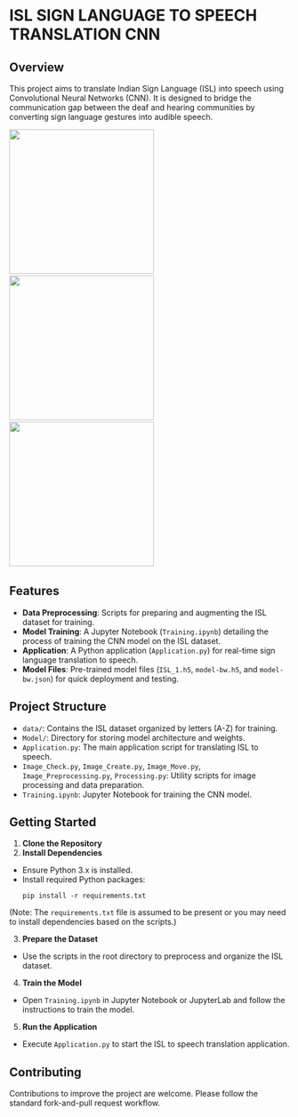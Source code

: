 # ISL SIGN LANGUAGE TO SPEECH TRANSLATION CNN

## Overview
This project aims to translate Indian Sign Language (ISL) into speech using Convolutional Neural Networks (CNN). It is designed to bridge the communication gap between the deaf and hearing communities by converting sign language gestures into audible speech.

<div>
<img src="https://github.com/granthgg/ISL-Sign-Language-to-Speech-Translation-CNN/assets/69439823/8c5ae02a-677d-402b-8292-91cb210680ae" width="260" height="260"/>&nbsp; 
<img src="https://github.com/granthgg/ISL-Sign-Language-to-Speech-Translation-CNN/assets/69439823/adb8f618-3be9-4666-b80a-2ff5a9c94162" width="260" height="260"/>&nbsp;
<img src="https://github.com/granthgg/ISL-Sign-Language-to-Speech-Translation-CNN/assets/69439823/aff9137b-1bed-4320-84a6-49e104276031" width="260" height="260"/>&nbsp; 
<div>


## Features
- **Data Preprocessing**: Scripts for preparing and augmenting the ISL dataset for training.
- **Model Training**: A Jupyter Notebook (`Training.ipynb`) detailing the process of training the CNN model on the ISL dataset.
- **Application**: A Python application (`Application.py`) for real-time sign language translation to speech.
- **Model Files**: Pre-trained model files (`ISL_1.h5`, `model-bw.h5`, and `model-bw.json`) for quick deployment and testing.

## Project Structure
- `data/`: Contains the ISL dataset organized by letters (A-Z) for training.
- `Model/`: Directory for storing model architecture and weights.
- `Application.py`: The main application script for translating ISL to speech.
- `Image_Check.py`, `Image_Create.py`, `Image_Move.py`, `Image_Preprocessing.py`, `Processing.py`: Utility scripts for image processing and data preparation.
- `Training.ipynb`: Jupyter Notebook for training the CNN model.

## Getting Started
1. **Clone the Repository**
2. **Install Dependencies**
- Ensure Python 3.x is installed.
- Install required Python packages:
  ```
  pip install -r requirements.txt
  ```
(Note: The `requirements.txt` file is assumed to be present or you may need to install dependencies based on the scripts.)

3. **Prepare the Dataset**
- Use the scripts in the root directory to preprocess and organize the ISL dataset.

4. **Train the Model**
- Open `Training.ipynb` in Jupyter Notebook or JupyterLab and follow the instructions to train the model.

5. **Run the Application**
- Execute `Application.py` to start the ISL to speech translation application.

## Contributing
Contributions to improve the project are welcome. Please follow the standard fork-and-pull request workflow.

